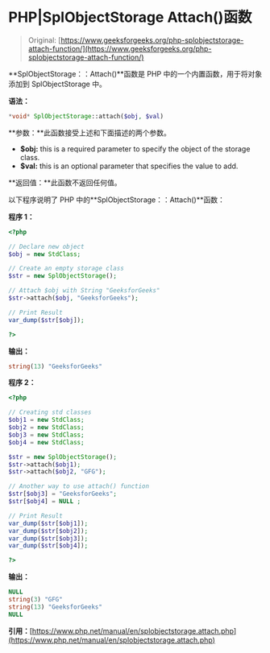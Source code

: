 # PHP|SplObjectStorage Attach()函数

> Original: [https://www.geeksforgeeks.org/php-splobjectstorage-attach-function/](https://www.geeksforgeeks.org/php-splobjectstorage-attach-function/)

**SplObjectStorage：：Attach()**函数是 PHP 中的一个内置函数，用于将对象添加到 SplObjectStorage 中。

**语法：**

```php
*void* SplObjectStorage::attach($obj, $val)
```

**参数：**此函数接受上述和下面描述的两个参数。

*   **$obj:** this is a required parameter to specify the object of the storage class.
*   **$val:** this is an optional parameter that specifies the value to add.

**返回值：**此函数不返回任何值。

以下程序说明了 PHP 中的**SplObjectStorage：：Attach()**函数：

**程序 1：**

```php
<?php

// Declare new object
$obj = new StdClass;

// Create an empty storage class
$str = new SplObjectStorage();

// Attach $obj with String "GeeksforGeeks"
$str->attach($obj, "GeeksforGeeks");

// Print Result 
var_dump($str[$obj]);

?>
```

**输出：**

```php
string(13) "GeeksforGeeks"

```

**程序 2：**

```php
<?php

// Creating std classes
$obj1 = new StdClass;
$obj2 = new StdClass;
$obj3 = new StdClass;
$obj4 = new StdClass;

$str = new SplObjectStorage();
$str->attach($obj1);
$str->attach($obj2, "GFG");

// Another way to use attach() function
$str[$obj3] = "GeeksforGeeks";
$str[$obj4] = NULL ;

// Print Result
var_dump($str[$obj1]);
var_dump($str[$obj2]);
var_dump($str[$obj3]);
var_dump($str[$obj4]);

?>
```

**输出：**

```php
NULL
string(3) "GFG"
string(13) "GeeksforGeeks"
NULL

```

**引用：**[https://www.php.net/manual/en/splobjectstorage.attach.php](https://www.php.net/manual/en/splobjectstorage.attach.php)